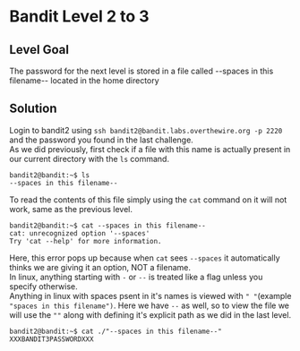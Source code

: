 # Bandit Level 2 to 3

## Level Goal
The password for the next level is stored in a file called --spaces in this filename-- located in the home directory  

## Solution
Login to bandit2 using `ssh bandit2@bandit.labs.overthewire.org -p 2220` and the password you found in the last challenge.  
As we did previously, first check if a file with this name is actually present in our current directory with the `ls` command.  
```
bandit2@bandit:~$ ls
--spaces in this filename--
```
To read the contents of this file simply using the `cat` command on it will not work, same as the previous level. 
```
bandit2@bandit:~$ cat --spaces in this filename--
cat: unrecognized option '--spaces'
Try 'cat --help' for more information.
```
Here, this error pops up because when `cat` sees `--spaces` it automatically thinks we are giving it an option, NOT a filename.  
In linux, anything starting with `-` or `--` is treated like a flag unless you specify otherwise.  
Anything in linux with spaces psent in it's names is viewed with `" "`(example `"spaces in this filename")`. Here we have `--` as well, so to view the file we will use the `""` along with defining it's explicit path as we did in the last level.  
```
bandit2@bandit:~$ cat ./"--spaces in this filename--"
XXXBANDIT3PASSWORDXXX
```
